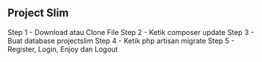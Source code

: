 ## Project Slim

Step 1 - Download atau Clone File
Step 2 - Ketik composer update
Step 3 - Buat database projectslim
Step 4 - Ketik php artisan migrate
Step 5 - Register, Login, Enjoy dan Logout
